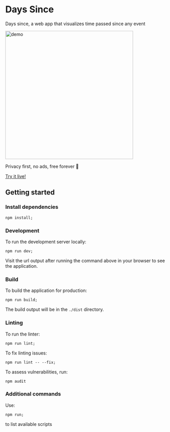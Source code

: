 # Days Since

Days since, a web app that visualizes time passed since any event

<img src="./readme-graphics/demo2.gif" alt="demo" width="400px">

Privacy first, no ads, free forever 🚀

[Try it live!](https://days-since.dev)

## Getting started

### Install dependencies

```
npm install;
```

### Development

To run the development server locally:

```
npm run dev;
```

Visit the url output after running the command above in your browser to see the application.

### Build

To build the application for production:

```
npm run build;
```

The build output will be in the `./dist` directory.

### Linting

To run the linter:

```
npm run lint;
```

To fix linting issues:

```
npm run lint -- --fix;
```

To assess vulnerabilities, run:

```
npm audit
```

### Additional commands

Use:

```
npm run;
```

to list available scripts
